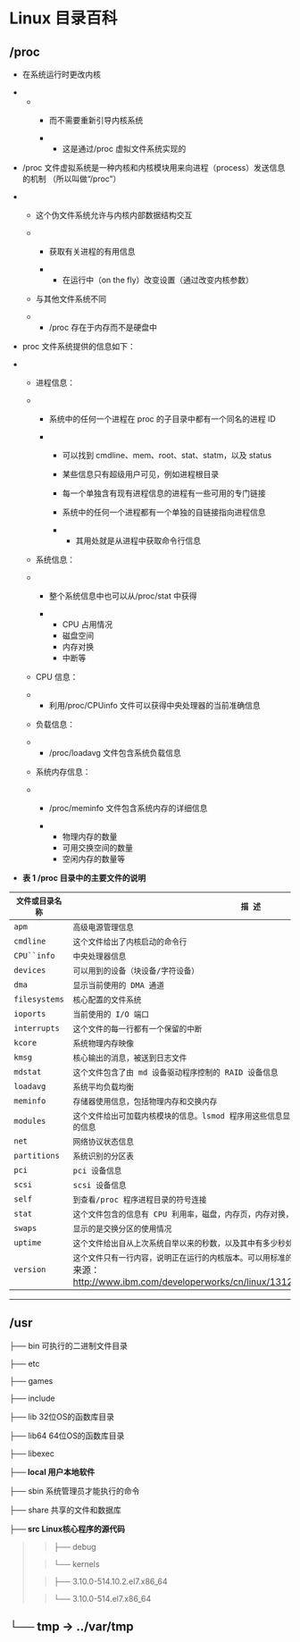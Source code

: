 # Linux 目录百科
## /proc
- 在系统运行时更改内核

- - - 而不需要重新引导内核系统

    - - 这是通过/proc 虚拟文件系统实现的

- /proc 文件虚拟系统是一种内核和内核模块用来向进程（process）发送信息的机制   （所以叫做“/proc”）

- - 这个伪文件系统允许与内核内部数据结构交互

  - - 获取有关进程的有用信息

    - - 在运行中（on the fly）改变设置（通过改变内核参数）

  - 与其他文件系统不同

  - - /proc 存在于内存而不是硬盘中

- proc 文件系统提供的信息如下：

- - 进程信息：

  - - 系统中的任何一个进程在 proc 的子目录中都有一个同名的进程 ID

    - - 可以找到 cmdline、mem、root、stat、statm，以及 status

      - 某些信息只有超级用户可见，例如进程根目录

      - 每一个单独含有现有进程信息的进程有一些可用的专门链接

      - 系统中的任何一个进程都有一个单独的自链接指向进程信息

      - - 其用处就是从进程中获取命令行信息

  - 系统信息：

  - - 整个系统信息中也可以从/proc/stat 中获得

    - - CPU 占用情况
      - 磁盘空间
      - 内存对换
      - 中断等

  - CPU 信息：

  - - 利用/proc/CPUinfo 文件可以获得中央处理器的当前准确信息 

  - 负载信息：

  - - /proc/loadavg 文件包含系统负载信息 

  - 系统内存信息：

  - - /proc/meminfo 文件包含系统内存的详细信息

    - - 物理内存的数量
      - 可用交换空间的数量
      - 空闲内存的数量等

- **表 1 /proc 目录中的主要文件的说明**

| `文件或目录名称` | `描 述`                                                      |
| ---------------- | ------------------------------------------------------------ |
| `apm`            | `高级电源管理信息`                                           |
| `cmdline`        | `这个文件给出了内核启动的命令行`                             |
| `CPU``info`      | `中央处理器信息`                                             |
| `devices`        | `可以用到的设备（块设备/字符设备）`                          |
| `dma`            | `显示当前使用的 DMA 通道`                                    |
| `filesystems`    | `核心配置的文件系统`                                         |
| `ioports`        | `当前使用的 I/O 端口`                                        |
| `interrupts`     | `这个文件的每一行都有一个保留的中断`                         |
| `kcore`          | `系统物理内存映像`                                           |
| `kmsg`           | `核心输出的消息，被送到日志文件`                             |
| `mdstat`         | `这个文件包含了由 md 设备驱动程序控制的 RAID 设备信息`       |
| `loadavg`        | `系统平均负载均衡`                                           |
| `meminfo`        | `存储器使用信息，包括物理内存和交换内存`                     |
| `modules`        | `这个文件给出可加载内核模块的信息。lsmod 程序用这些信息显示有关模块的名称，大小，使用数目方面的信息` |
| `net`            | `网络协议状态信息`                                           |
| `partitions`     | `系统识别的分区表`                                           |
| `pci`            | `pci 设备信息`                                               |
| `scsi`           | `scsi 设备信息`                                              |
| `self`           | `到查看/proc 程序进程目录的符号连接`                         |
| `stat`           | `这个文件包含的信息有 CPU 利用率，磁盘，内存页，内存对换，全部中断，接触开关以及赏赐自举时间` |
| `swaps`          | `显示的是交换分区的使用情况`                                 |
| `uptime`         | `这个文件给出自从上次系统自举以来的秒数，以及其中有多少秒处于空闲` |
| `version`        | `这个文件只有一行内容，说明正在运行的内核版本。可以用标准的编程方法进行分析获得所需的系统信息` 来源： http://www.ibm.com/developerworks/cn/linux/1312_caojh_pythonlinux/#icomments |

---
## /usr
├── bin      可执行的二进制文件目录

├── etc

├── games

├── include

├── lib       32位OS的函数库目录

├── lib64     64位OS的函数库目录

├── libexec

**├── local     用户本地软件**

├── sbin     系统管理员才能执行的命令

├── share    共享的文件和数据库

**├── src      Linux核心程序的源代码**

> >  ├── debug
>
> >  └── kernels
>
> >   ├── 3.10.0-514.10.2.el7.x86_64
>
> >   └── 3.10.0-514.el7.x86_64

└── tmp -> ../var/tmp
---


